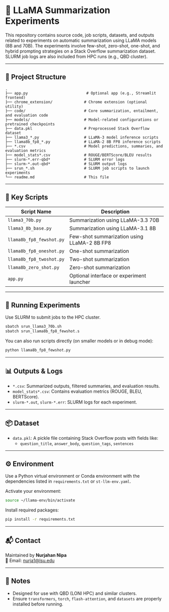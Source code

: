 # 🦙 LLaMA Summarization Experiments

This repository contains source code, job scripts, datasets, and outputs related to experiments on automatic summarization using LLaMA models (8B and 70B). The experiments involve few-shot, zero-shot, one-shot, and hybrid prompting strategies on a Stack Overflow summarization dataset. SLURM job logs are also included from HPC runs (e.g., QBD cluster).

---

## 📁 Project Structure

```
.
├── app.py                          # Optional app (e.g., Streamlit frontend)
├── chrome_extension/              # Chrome extension (optional utility)
├── code/                          # Core summarization, entailment, and evaluation code
├── models/                        # Model-related configurations or pretrained checkpoints
├── data.pkl                       # Preprocessed Stack Overflow dataset
├── llama3_*.py                    # LLaMA-3 model inference scripts
├── llama8b_fp8_*.py               # LLaMA-2 8B FP8 inference scripts
├── *.csv                          # Model predictions, summaries, and evaluation metrics
├── model_stats*.csv               # ROUGE/BERTScore/BLEU results
├── slurm-*.err-qbd*               # SLURM error logs
├── slurm-*.out-qbd*               # SLURM output logs
├── srun_*.sh                      # SLURM job scripts to launch experiments
└── readme.md                      # This file
```

---

## 🧠 Key Scripts

| Script Name                     | Description                                 |
|--------------------------------|---------------------------------------------|
| `llama3_70b.py`                | Summarization using LLaMA-3.3 70B           |
| `llama3_8b_base.py`            | Summarization using LLaMA-3.1 8B            |
| `llama8b_fp8_fewshot.py`       | Few-shot summarization using LLaMA-2 8B FP8 |
| `llama8b_fp8_oneshot.py`       | One-shot summarization                     |
| `llama8b_fp8_twoshot.py`       | Two-shot summarization                     |
| `llama8b_zero_shot.py`         | Zero-shot summarization                    |
| `app.py`                       | Optional interface or experiment launcher   |

---

## 🧪 Running Experiments

Use SLURM to submit jobs to the HPC cluster.

```bash
sbatch srun_llama3_70b.sh
sbatch srun_llama8b_fp8_fewshot.s
```

You can also run scripts directly (on smaller models or in debug mode):

```bash
python llama8b_fp8_fewshot.py
```

---

## 📊 Outputs & Logs

- `*.csv`: Summarized outputs, filtered summaries, and evaluation results.
- `model_stats*.csv`: Contains evaluation metrics (ROUGE, BLEU, BERTScore).
- `slurm-*.out`, `slurm-*.err`: SLURM logs for each experiment.

---

## 📦 Dataset

- `data.pkl`: A pickle file containing Stack Overflow posts with fields like:
  - `question_title`, `answer_body`, `question_tags`, `sentences`

---

## ⚙️ Environment

Use a Python virtual environment or Conda environment with the dependencies listed in `requirements.txt` or `st-llm-env.yaml`.

Activate your environment:
```bash
source ~/llama-env/bin/activate
```

Install required packages:
```bash
pip install -r requirements.txt
```

---

## 📬 Contact

Maintained by **Nurjahan Nipa**  
📧 Email: [nurja1@lsu.edu](mailto:nurja1@lsu.edu)

---

## 📌 Notes

- Designed for use with QBD (LONI HPC) and similar clusters.
- Ensure `transformers`, `torch`, `flash-attention`, and `datasets` are properly installed before running.
